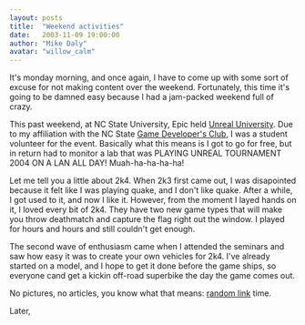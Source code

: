 ```yaml
---
layout: posts
title:  "Weekend activities"
date:   2003-11-09 19:00:00
author: "Mike Daly"
avatar: "willow_calm"
---
```

It's monday morning, and once again, I have to come up with some sort of excuse for not making content over the weekend. Fortunately, this time it's going to be damned easy because I had a jam-packed weekend full of crazy.

 This past weekend, at NC State University, Epic held [Unreal University](http://cde.ncsu.edu/uu). Due to my affiliation with the NC State [Game Developer's Club](http://www.gamedevelopersclub.org), I was a student volunteer for the event. Basically what this means is I got to go for free, but in return had to monitor a lab that was PLAYING UNREAL TOURNAMENT 2004 ON A LAN ALL DAY! Muah-ha-ha-ha-ha!

 Let me tell you a little about 2k4. When 2k3 first came out, I was disapointed because it felt like I was playing quake, and I don't like quake. After a while, I got used to it, and now I like it. However, from the moment I layed hands on it, I loved every bit of 2k4. They have two new game types that will make you throw deathmatch and capture the flag right out the window. I played for hours and hours and still couldn't get enough.

 The second wave of enthusiasm came when I attended the seminars and saw how easy it was to create your own vehicles for 2k4. I've already started on a model, and I hope to get it done before the game ships, so everyone cand get a kickin off-road superbike the day the game comes out.

 No pictures, no articles, you know what that means: [random link](http://www.gametrailers.com/mostdownloaded.html) time.

 Later,